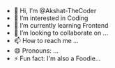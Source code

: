 - 👋 Hi, I’m @Akshat-TheCoder
- 👀 I’m interested in Coding
- 🌱 I’m currently learning Frontend
- 💞️ I’m looking to collaborate on ...
- 📫 How to reach me ...
- 😄 Pronouns: ...
- ⚡ Fun fact: I'm also a Foodie...

<!---
Akshat-TheCoder/Akshat-TheCoder is a ✨ special ✨ repository because its `README.md` (this file) appears on your GitHub profile.
You can click the Preview link to take a look at your changes.
--->
